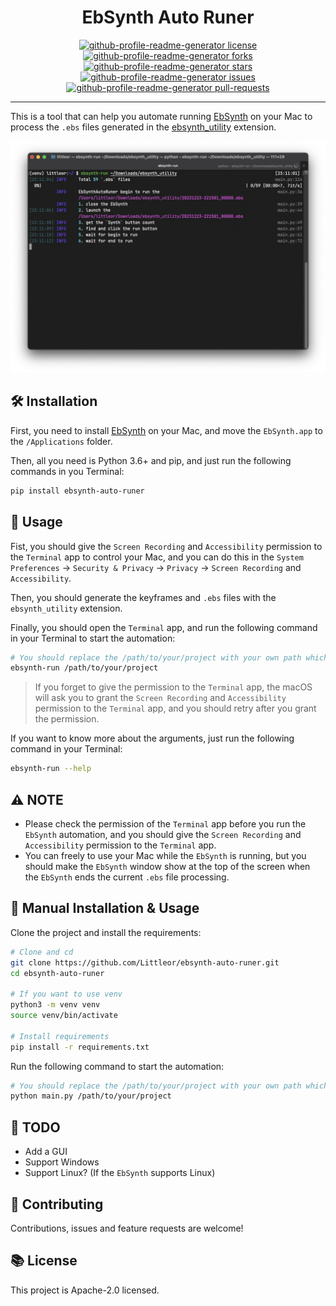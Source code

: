 <h1 align="center">
  EbSynth Auto Runer
</h1>
<p align="center">
<a href="https://github.com/Littleor/ebsynth-auto-runer/blob/master/LICENSE" target="blank">
<img src="https://img.shields.io/github/license/Littleor/ebsynth-auto-runer?style=flat-square" alt="github-profile-readme-generator license" />
</a>
<a href="https://github.com/Littleor/ebsynth-auto-runer/fork" target="blank">
<img src="https://img.shields.io/github/forks/Littleor/ebsynth-auto-runer?style=flat-square" alt="github-profile-readme-generator forks"/>
</a>
<a href="https://github.com/Littleor/ebsynth-auto-runer/stargazers" target="blank">
<img src="https://img.shields.io/github/stars/Littleor/ebsynth-auto-runer?style=flat-square" alt="github-profile-readme-generator stars"/>
</a>
<a href="https://github.com/Littleor/ebsynth-auto-runer/issues" target="blank">
<img src="https://img.shields.io/github/issues/Littleor/ebsynth-auto-runer?style=flat-square" alt="github-profile-readme-generator issues"/>
</a>
<a href="https://github.com/Littleor/ebsynth-auto-runer/pulls" target="blank">
<img src="https://img.shields.io/github/issues-pr/Littleor/ebsynth-auto-runer?style=flat-square" alt="github-profile-readme-generator pull-requests"/>
</a>
</p>

---

This is a tool that can help you automate running [EbSynth](https://ebsynth.com/) on your Mac to process the `.ebs`
files generated in the [ebsynth_utility](https://github.com/s9roll7/ebsynth_utility) extension.

![example](./images/screenshot/example.png)

## 🛠️ Installation

First, you need to install [EbSynth](https://ebsynth.com/) on your Mac, and move the `EbSynth.app` to
the `/Applications` folder.

Then, all you need is Python 3.6+ and pip, and just run the following commands in you Terminal:

```bash
pip install ebsynth-auto-runer
```

## 🚀 Usage

Fist, you should give the `Screen Recording`
and `Accessibility` permission to the `Terminal` app to control your Mac, and you can do this in
the `System Preferences` -> `Security & Privacy` -> `Privacy` -> `Screen Recording` and `Accessibility`.

Then, you should generate the keyframes and `.ebs` files with the `ebsynth_utility` extension.

Finally, you should open the `Terminal` app, and run the following
command in your Terminal to start the automation:

```bash
# You should replace the /path/to/your/project with your own path which is also the `ebsynth_utility` project path
ebsynth-run /path/to/your/project
```

> If you forget to give the permission to the `Terminal` app, the macOS will ask you to grant the `Screen Recording`
> and `Accessibility` permission to the `Terminal` app, and you should retry after you grant the permission.

If you want to know more about the arguments, just run the following command in your Terminal:

```bash
ebsynth-run --help
```

## ⚠️ NOTE

* Please check the permission of the `Terminal` app before you run the `EbSynth` automation, and you should give
  the `Screen Recording` and `Accessibility` permission to the `Terminal` app.
* You can freely to use your Mac while the `EbSynth` is running, but you should make the `EbSynth` window show at the
  top
  of the screen when the `EbSynth` ends the current `.ebs` file processing.

## 📖 Manual Installation & Usage

Clone the project and install the requirements:

```bash
# Clone and cd
git clone https://github.com/Littleor/ebsynth-auto-runer.git
cd ebsynth-auto-runer

# If you want to use venv
python3 -m venv venv
source venv/bin/activate

# Install requirements
pip install -r requirements.txt
```

Run the following command to start the automation:

```bash
# You should replace the /path/to/your/project with your own path which is also the `ebsynth_utility` project path
python main.py /path/to/your/project
```

## 📝 TODO

* Add a GUI
* Support Windows
* Support Linux? (If the `EbSynth` supports Linux)

## 🤝 Contributing

Contributions, issues and feature requests are welcome!

## 📚 License

This project is Apache-2.0 licensed.






